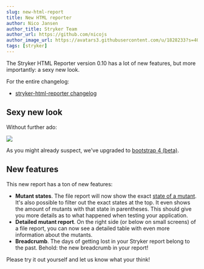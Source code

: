```yaml
---
slug: new-html-report
title: New HTML reporter
author: Nico Jansen
author_title: Stryker Team
author_url: https://github.com/nicojs
author_image_url: https://avatars3.githubusercontent.com/u/1828233?s=400&u=fec18ad3776aaafec54c49bbd7173a841ae7ea59&v=4
tags: [stryker]
---
```


The Stryker HTML Reporter version 0.10 has a lot of new features, but more importantly: a sexy new look.

For the entire changelog:

* [stryker-html-reporter changelog](https://github.com/stryker-mutator/stryker/blob/master/packages/stryker-html-reporter/CHANGELOG.md)

## Sexy new look

Without further ado: 

![](/images/blogs/html-report-bootstrap4.png)

As you might already suspect, we've upgraded to [bootstrap 4 (beta)](http://getbootstrap.com/). 

## New features

This new report has a ton of new features:

* **Mutant states**. The file report will now show the exact [state of a mutant](http://stryker-mutator.github.io/faq.html#q-what-do-all-these-metrics-mean). 
It's also possible to filter out the exact states at the top. It even shows the amount of mutants with that state in parentheses.
  This should give you more details as to what happened when testing your application. 
* **Detailed mutant report**. On the right side (or below on small screens) of a file report, you can now see a detailed table with even more information about the mutants.
* **Breadcrumb**. The days of getting lost in your Stryker report belong to the past. Behold: the new breadcrumb in your report! 

Please try it out yourself and let us know what your think!